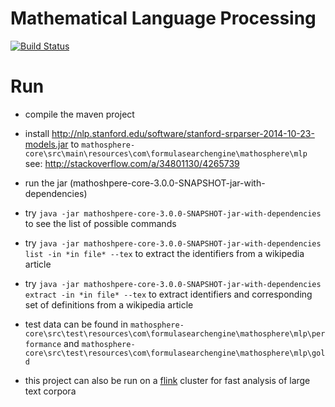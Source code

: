 Mathematical Language Processing
================================
[![Build Status](https://travis-ci.org/TU-Berlin/project-mlp.svg?branch=master)](https://travis-ci.org/TU-Berlin/project-mlp)

# Run
* compile the maven project
* install http://nlp.stanford.edu/software/stanford-srparser-2014-10-23-models.jar
to `mathosphere-core\src\main\resources\com\formulasearchengine\mathosphere\mlp`
see: http://stackoverflow.com/a/34801130/4265739
* run the jar (mathoshpere-core-3.0.0-SNAPSHOT-jar-with-dependencies)
* try `java -jar mathoshpere-core-3.0.0-SNAPSHOT-jar-with-dependencies` to see the list of possible commands
* try `java -jar mathoshpere-core-3.0.0-SNAPSHOT-jar-with-dependencies list -in *in file* --tex` to extract the identifiers from a wikipedia article
* try `java -jar mathoshpere-core-3.0.0-SNAPSHOT-jar-with-dependencies extract -in *in file* --tex` to extract identifiers and corresponding set of definitions from a wikipedia article
* test data can be found in `mathosphere-core\src\test\resources\com\formulasearchengine\mathosphere\mlp\performance` and `mathosphere-core\src\test\resources\com\formulasearchengine\mathosphere\mlp\gold`

* this project can also be run on a [flink](https://flink.apache.org/) cluster for fast analysis of large text corpora 



